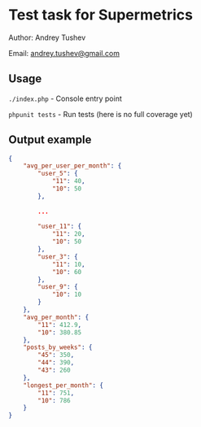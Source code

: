 # Test task for Supermetrics

Author: Andrey Tushev

Email: andrey.tushev@gmail.com

## Usage

`./index.php` - Console entry point

`phpunit tests` - Run tests (here is no full coverage yet)

## Output example
```json
{
    "avg_per_user_per_month": {
        "user_5": {
            "11": 40,
            "10": 50
        },
        
        ...
        
        "user_11": {
            "11": 20,
            "10": 50
        },
        "user_3": {
            "11": 10,
            "10": 60
        },
        "user_9": {
            "10": 10
        }
    },
    "avg_per_month": {
        "11": 412.9,
        "10": 380.85
    },
    "posts_by_weeks": {
        "45": 350,
        "44": 390,
        "43": 260
    },
    "longest_per_month": {
        "11": 751,
        "10": 786
    }
}
```
